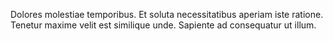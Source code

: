Dolores molestiae temporibus.
Et soluta necessitatibus aperiam iste ratione.
Tenetur maxime velit est similique unde.
Sapiente ad consequatur ut illum.